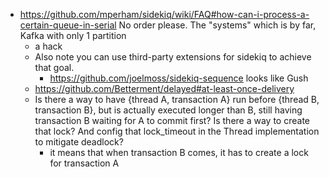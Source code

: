 - https://github.com/mperham/sidekiq/wiki/FAQ#how-can-i-process-a-certain-queue-in-serial No order please. The "systems" which is by far, Kafka with only 1 partition
	- a hack
	- Also note you can use third-party extensions for sidekiq to achieve that goal.
		- https://github.com/joelmoss/sidekiq-sequence looks like Gush
	- https://github.com/Betterment/delayed#at-least-once-delivery
	- Is there a way to have {thread A, transaction A} run before {thread B, transaction B}, but is actually executed longer than B, still having transaction B waiting for A to commit first? Is there a way to create that lock? And config that lock_timeout in the Thread implementation to mitigate deadlock?
		- it means that when transaction B comes, it has to create a lock for transaction A